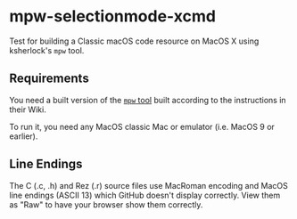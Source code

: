# mpw-selectionmode-xcmd

Test for building a Classic macOS code resource on MacOS X using ksherlock's `mpw` tool.

## Requirements
You need a built version of the [`mpw` tool](https://github.com/ksherlock/mpw)
built according to the instructions in their Wiki.

To run it, you need any MacOS classic Mac or emulator (i.e. MacOS 9 or earlier).

## Line Endings
The C (.c, .h) and Rez (.r) source files use MacRoman encoding and MacOS line endings
(ASCII 13) which GitHub doesn't display correctly. View them as "Raw" to have your
browser show them correctly.
